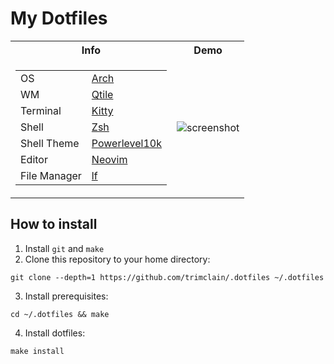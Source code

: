 # My Dotfiles


<table>
    <tr>
        <th>Info</th>
        <th>Demo</th>
    </tr>
    <tr>
        <td style="vertical-align: middle;">
            <table>
                <tr>
                    <td>OS</td>
                    <td><a href="https://archlinux.org">Arch</a></td>
                </tr>
                <tr>
                    <td>WM</td>
                    <td><a href="https://qtile.org">Qtile</a></td>
                </tr>
                <tr>
                    <td>Terminal</td>
                    <td><a href="https://sw.kovidgoyal.net/kitty/">Kitty</a></td>
                </tr>
                <!-- <tr> -->
                <!--     <td>Terminal</td> -->
                <!--     <td><a href="https://alacritty.org/">Alacritty</a></td> -->
                <!-- </tr> -->
                <tr>
                    <td>Shell</td>
                    <td><a href="https://www.zsh.org">Zsh</a></td>
                </tr>
                <tr>
                    <td>Shell Theme</td>
                    <td><a href="https://github.com/romkatv/powerlevel10k">Powerlevel10k</a></td>
                </tr>
                <tr>
                    <td>Editor</td>
                    <td><a href="https://neovim.io">Neovim</a></td>
                </tr>
                <tr>
                    <td>File&nbspManager</td>
                    <td><a href="https://github.com/gokcehan/lf">lf</a></td>
                </tr>
            </table>
        </td>
        <td>
<!--             Qtile Screenshot: -->
<!--             <img src="https://github.com/trimclain/.dotfiles/assets/84108846/12d5daeb-6cf2-483e-a71d-96ba29580350" alt="screenshot"> -->
            <img src="https://github.com/trimclain/.dotfiles/assets/84108846/8bea4b86-d94d-46a1-aa2d-f8aeef3d7b1e" alt="screenshot">
        </td>
    </tr>
</table>


## How to install

1. Install `git` and `make`
2. Clone this repository to your home directory:
```
git clone --depth=1 https://github.com/trimclain/.dotfiles ~/.dotfiles
```
3. Install prerequisites:
```
cd ~/.dotfiles && make
```
4. Install dotfiles:
```
make install
```
